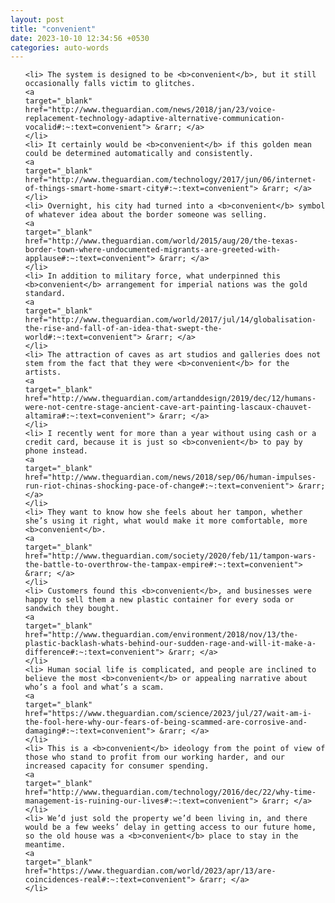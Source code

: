 ```yaml
---
layout: post
title: "convenient"
date: 2023-10-10 12:34:56 +0530
categories: auto-words
---
```

<ol>

    <li> The system is designed to be <b>convenient</b>, but it still occasionally falls victim to glitches.
    <a 
    target="_blank" 
    href="http://www.theguardian.com/news/2018/jan/23/voice-replacement-technology-adaptive-alternative-communication-vocalid#:~:text=convenient"> &rarr; </a>
    </li>
    <li> It certainly would be <b>convenient</b> if this golden mean could be determined automatically and consistently.
    <a 
    target="_blank" 
    href="http://www.theguardian.com/technology/2017/jun/06/internet-of-things-smart-home-smart-city#:~:text=convenient"> &rarr; </a>
    </li>
    <li> Overnight, his city had turned into a <b>convenient</b> symbol of whatever idea about the border someone was selling.
    <a 
    target="_blank" 
    href="http://www.theguardian.com/world/2015/aug/20/the-texas-border-town-where-undocumented-migrants-are-greeted-with-applause#:~:text=convenient"> &rarr; </a>
    </li>
    <li> In addition to military force, what underpinned this <b>convenient</b> arrangement for imperial nations was the gold standard.
    <a 
    target="_blank" 
    href="http://www.theguardian.com/world/2017/jul/14/globalisation-the-rise-and-fall-of-an-idea-that-swept-the-world#:~:text=convenient"> &rarr; </a>
    </li>
    <li> The attraction of caves as art studios and galleries does not stem from the fact that they were <b>convenient</b> for the artists.
    <a 
    target="_blank" 
    href="http://www.theguardian.com/artanddesign/2019/dec/12/humans-were-not-centre-stage-ancient-cave-art-painting-lascaux-chauvet-altamira#:~:text=convenient"> &rarr; </a>
    </li>
    <li> I recently went for more than a year without using cash or a credit card, because it is just so <b>convenient</b> to pay by phone instead.
    <a 
    target="_blank" 
    href="http://www.theguardian.com/news/2018/sep/06/human-impulses-run-riot-chinas-shocking-pace-of-change#:~:text=convenient"> &rarr; </a>
    </li>
    <li> They want to know how she feels about her tampon, whether she’s using it right, what would make it more comfortable, more <b>convenient</b>.
    <a 
    target="_blank" 
    href="http://www.theguardian.com/society/2020/feb/11/tampon-wars-the-battle-to-overthrow-the-tampax-empire#:~:text=convenient"> &rarr; </a>
    </li>
    <li> Customers found this <b>convenient</b>, and businesses were happy to sell them a new plastic container for every soda or sandwich they bought.
    <a 
    target="_blank" 
    href="http://www.theguardian.com/environment/2018/nov/13/the-plastic-backlash-whats-behind-our-sudden-rage-and-will-it-make-a-difference#:~:text=convenient"> &rarr; </a>
    </li>
    <li> Human social life is complicated, and people are inclined to believe the most <b>convenient</b> or appealing narrative about who’s a fool and what’s a scam.
    <a 
    target="_blank" 
    href="https://www.theguardian.com/science/2023/jul/27/wait-am-i-the-fool-here-why-our-fears-of-being-scammed-are-corrosive-and-damaging#:~:text=convenient"> &rarr; </a>
    </li>
    <li> This is a <b>convenient</b> ideology from the point of view of those who stand to profit from our working harder, and our increased capacity for consumer spending.
    <a 
    target="_blank" 
    href="http://www.theguardian.com/technology/2016/dec/22/why-time-management-is-ruining-our-lives#:~:text=convenient"> &rarr; </a>
    </li>
    <li> We’d just sold the property we’d been living in, and there would be a few weeks’ delay in getting access to our future home, so the old house was a <b>convenient</b> place to stay in the meantime.
    <a 
    target="_blank" 
    href="https://www.theguardian.com/world/2023/apr/13/are-coincidences-real#:~:text=convenient"> &rarr; </a>
    </li>